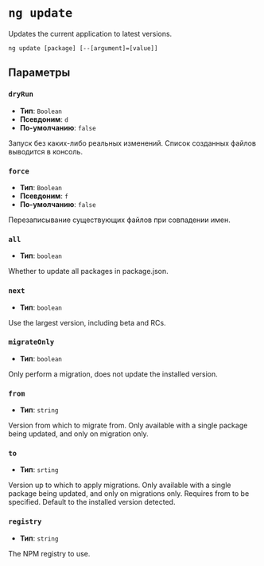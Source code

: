 # `ng update`

Updates the current application to latest versions.

```
ng update [package] [--[argument]=[value]]
```

## Параметры

### `dryRun`

* **Тип**: `Boolean` 
* **Псевдоним**: `d`
* **По-умолчанию**: `false`

Запуск без каких-либо реальных изменений. Список созданных файлов выводится в консоль.


### `force`

* **Тип**: `Boolean` 
* **Псевдоним**: `f`
* **По-умолчанию**: `false`

Перезаписывание существующих файлов при совпадении имен.


### `all`

* **Тип**: `boolean`

Whether to update all packages in package.json.


### `next`

* **Тип**: `boolean`

Use the largest version, including beta and RCs.


### `migrateOnly`

* **Тип**: `boolean`

Only perform a migration, does not update the installed version.


### `from`

* **Тип**: `string`

Version from which to migrate from. Only available with a single package being updated, and only on migration only.


### `to`

* **Тип**: `srting`

Version up to which to apply migrations. Only available with a single package being updated, and only on migrations only. Requires from to be specified. Default to the installed version detected.


### `registry`

* **Тип**: `string`

The NPM registry to use.

